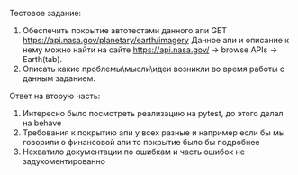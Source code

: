 Тестовое задание:

1) Обеспечить покрытие автотестами данного апи GET https://api.nasa.gov/planetary/earth/imagery
Данное апи и описание к нему можно найти на сайте https://api.nasa.gov/ -> browse APIs -> Earth(tab).
2) Описать какие проблемы\мысли\идеи возникли во время работы с данным заданием.


Ответ на вторую часть:
1) Интересно было посмотреть реализацию на pytest, до этого делал на behave
2) Требования к покрытию апи у всех разные и например если бы мы говорили о финансовой апи то покрытие было бы подробнее
3) Нехватило документации по ошибкам и часть ошибок не задукоментированно
